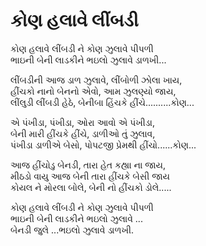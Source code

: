 # કોણ હલાવે લીંબડી

કોણ હલાવે લીંબડી ને કોણ ઝુલાવે પીપળી  
ભાઇની બેની લાડકીને ભઇલો ઝુલાવે ડાળખી...  

લીંબડીની આજ ડાળ ઝુલાવે, લીંબોળી ઝોલા ખાય,  
હીંચકો નાનો બેનનો એવો, આમ ઝુલણ્યો જાય,  
લીંલુડી લીંબડી હેઠે, બેનીબા હિંચકે હીંચે..........કોણ...  

એ પંખીડા, પંખીડા, ઓરા આવો એ પંખીડા,  
બેની મારી હીંચકે હીંચે, ડાળીઓ તું ઝુલાવ,  
પંખીડા ડાળીએ બેસો, પોપટજી પ્રેમથી હીંચો......કોણ...  

આજ હીંચોડુ બેનડી, તારા હેત કહ્યા ના જાય,  
મીઠડો વાયુ આજ બેની તારા હીંચકે બેસી જાય  
કોયલ ને મોરલા બોલે, બેની નો હીંચકો ડોલે.....  

કોણ હલાવે લીંબડી ને કોણ ઝુલાવે પીપળી  
ભાઇની બેની લાડકીને ભઇલો ઝુલાવે ...  
બેનડી જુલે ...ભઇલો ઝુલાવે ડાળખી.  
